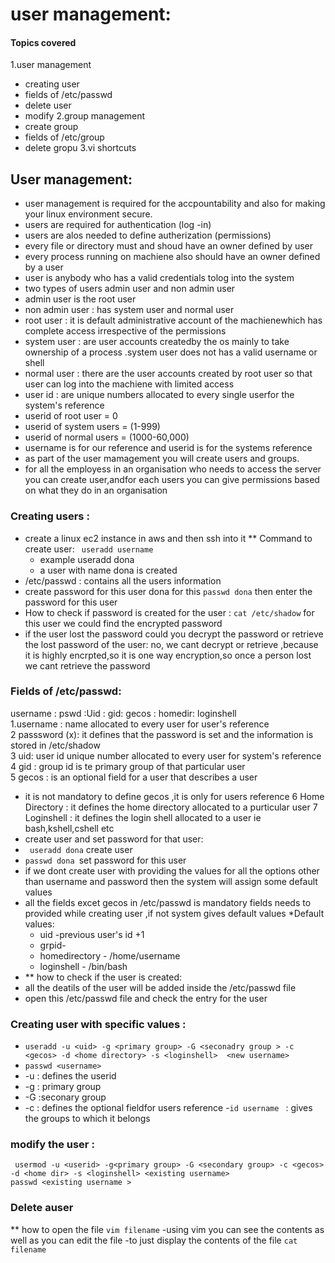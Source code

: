 # user management:
#### Topics covered
1.user management  
- creating user
- fields of /etc/passwd
- delete user
- modify
2.group management
- create group
- fields of /etc/group
- delete gropu
3.vi shortcuts  
## User management:
- user management is required for the accpountability and also for making your linux environment secure.
- users are required for authentication (log -in)
- users are alos needed to define autherization (permissions)
- every file or directory must and shoud have an owner defined by user
- every process running on machiene also should have an owner defined by a user
- user is anybody who has a valid credentials tolog into the system
- two types of users admin user and non admin user
- admin user is the root user
- non admin user : has system user and normal user
- root user : it is default administrative account of the machienewhich has complete access irrespective of the permissions
- system user : are user accounts createdby the os mainly to take ownership of a process .system user does not has a valid username or shell
- normal user : there are the user accounts created by root user so that user can log into the machiene with limited access
- user id : are unique numbers allocated to every single userfor the system's reference
- userid of root user = 0
- userid of system users = (1-999)
- userid of normal users = (1000-60,000)
- username is for our reference and userid is for the systems reference
- as part of the user mamagement you will create users and groups.
- for all the employess in an organisation who needs to access the server you can create user,andfor each users you can give permissions based on what they do in an  organisation
### Creating users :
- create a linux ec2 instance in aws and then ssh into it
** Command to create user:
  ``` useradd username```
  - example
   useradd dona
  - a user with name dona is created
 - /etc/passwd : contains all the users information
 - create password for this user dona for this ```passwd dona``` then enter the password for this user
 - How to check if password is created for the user :
    ``` cat /etc/shadow ```
   for this user we could find the encrypted password
- if the user lost the password could you decrypt the password or retrieve the lost password of the user:
   no, we cant decrypt or retrieve ,because it is highly encrpted,so it is one way encryption,so once a person lost we cant retrieve the password
### Fields of /etc/passwd:
username : pswd :Uid : gid: gecos : homedir: loginshell  
1.username : name allocated to every user for user's reference  
2 passsword (x): it defines that the  password is set and the information is stored in /etc/shadow  
3 uid: user id unique number allocated to every user for system's reference  
4 gid : group id is  te primary group of that particular user  
5 gecos : is an optional field for a user that describes a user  
 - it is not mandatory to define gecos ,it is only for users reference
6 Home Directory : it defines the home directory allocated to a purticular user
7 Loginshell : it defines the login shell allocated to a user ie bash,kshell,cshell etc 
- create user and set password for that user:
- ``` useradd dona``` create user
- ```passwd dona ```set password for this user
- if we dont create user with providing the values for all the options other than username and password then the system will assign some default values
- all the fields excet gecos in /etc/passwd is mandatory fields needs to provided while creating user ,if not  system gives default values
  *Default values:
  - uid -previous user's id +1
  - grpid- <username>  
  - homedirectory - /home/username
  - loginshell - /bin/bash
- ** how to check if the user is created:
- all the deatils of the user will be added inside the /etc/passwd file
- open this /etc/passwd file and check the entry for the user
### Creating user with specific values :
- ``` useradd -u <uid> -g <primary group> -G <seconadry group > -c <gecos> -d <home directory> -s <loginshell>  <new username> ```
- ```passwd <username>```
- -u : defines the userid
- -g : primary group
- -G :seconary group
- -c : defines the optional fieldfor users reference
-```id username ``` : gives the groups to which it belongs
### modify the user :
``` usermod -u <userid> -g<primary group> -G <secondary group> -c <gecos> -d <home dir> -s <loginshell> <existing username>```  
``` passwd <existing username > ```
### Delete auser
** how to open the file
  ``` vim filename ```
  -using vim you can see the contents as well as you can edit the file
  -to just display the contents of the file
  ``` cat filename ```
  
